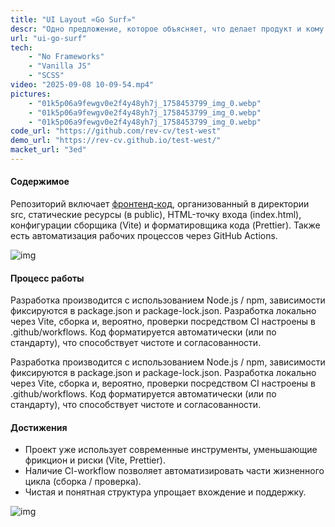 ```yaml
---
title: "UI Layout «Go Surf»"
descr: "Одно предложение, которое объясняет, что делает продукт и кому он нужен. Например, «Сервис, который экономит командам часы рутины ежедневно»"
url: "ui-go-surf"
tech:
    - "No Frameworks"
    - "Vanilla JS"
    - "SCSS"
video: "2025-09-08 10-09-54.mp4"
pictures:
    - "01k5p06a9fewgv0e2f4y48yh7j_1758453799_img_0.webp"
    - "01k5p06a9fewgv0e2f4y48yh7j_1758453799_img_0.webp"
    - "01k5p06a9fewgv0e2f4y48yh7j_1758453799_img_0.webp"
code_url: "https://github.com/rev-cv/test-west"
demo_url: "https://rev-cv.github.io/test-west/"
macket_url: "3ed"
---
```


#### Содержимое

Репозиторий включает [фронтенд-код](https://x.com/home), организованный в директории src, статические ресурсы (в public), HTML-точку входа (index.html), конфигурации сборщика (Vite) и форматировщика кода (Prettier). Также есть автоматизация рабочих процессов через GitHub Actions.

![img](/01k5p06a9fewgv0e2f4y48yh7j_1758453799_img_0.webp)

#### Процесс работы

Разработка производится с использованием Node.js / npm, зависимости фиксируются в package.json и package-lock.json. Разработка локально через Vite, сборка и, вероятно, проверки посредством CI настроены в .github/workflows. Код форматируется автоматически (или по стандарту), что способствует чистоте и согласованности.

Разработка производится с использованием Node.js / npm, зависимости фиксируются в package.json и package-lock.json. Разработка локально через Vite, сборка и, вероятно, проверки посредством CI настроены в .github/workflows. Код форматируется автоматически (или по стандарту), что способствует чистоте и согласованности.

#### Достижения

- Проект уже использует современные инструменты, уменьшающие фрикцион и риски (Vite, Prettier).
- Наличие CI-workflow позволяет автоматизировать части жизненного цикла (сборка / проверка).
- Чистая и понятная структура упрощает вхождение и поддержку.

![img](/01k5p06a9fewgv0e2f4y48yh7j_1758453799_img_0.webp)
